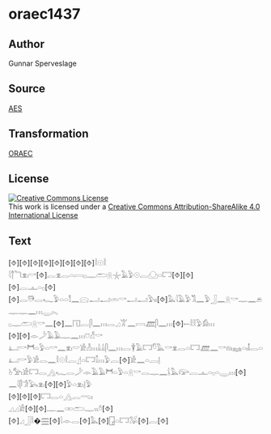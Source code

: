 # oraec1437

## Author

Gunnar Sperveslage

## Source

[AES](https://github.com/simondschweitzer/aes)

## Transformation

[ORAEC](https://oraec.github.io/)

## License

<a rel="license" href="http://creativecommons.org/licenses/by-sa/4.0/"><img alt="Creative Commons License" style="border-width:0" src="https://i.creativecommons.org/l/by-sa/4.0/88x31.png" /></a><br />This work is licensed under a <a rel="license" href="http://creativecommons.org/licenses/by-sa/4.0/">Creative Commons Attribution-ShareAlike 4.0 International License</a>

## Text

[⯑][⯑][⯑][⯑][⯑][⯑][⯑][⯑]𓎛𓇳𓎛<br>
𓇋𓐩𓆓𓁷𓏤𓎡[⯑]𓐛𓁷𓂋𓏏𓇯𓊪𓊃𓂧𓇶𓇼𓄿𓅱𓇳𓐛𓈌𓏏𓉐[⯑][⯑]<br>
[⯑]𓐛𓊵𓏏𓊪[⯑]<br>
[⯑]𓂋𓇥𓂋𓆑𓅱𓏏𓏏𓀾𓈖𓈍𓂝𓂝𓏛𓎡𓂝𓂝𓅱𓏤𓏤[⯑]𓅓𓇋𓄿𓅱𓀢𓈖𓅱𓃀𓈖𓇶𓎡𓊃𓈖𓂉𓊃𓊃𓈖𓏥𓇾𓏤𓈅<br>
𓊪𓊃𓂧𓇶𓎡𓈖[⯑]𓈖𓉔𓐛𓋴𓈖𓏥𓂋𓈎𓀠𓈖𓇯𓊏𓋴𓈖𓏥[⯑]𓍿𓎛𓎛𓅱𓀁𓏥<br>
[⯑][⯑]𓁹𓌳𓄿𓄿𓊃𓈖𓏥𓈞𓀭𓎡<br>
𓂞𓎡𓋫𓏏𓅱𓏏𓎡𓈖𓁷𓏤𓎟𓀀𓁐𓏥𓏙𓏙𓋴𓈖𓏥𓂋𓇉𓄿𓉐𓎸𓅓𓎡𓁷𓂋𓏏𓉐𓊏𓈖𓎡𓁶𓏤𓈐𓏏𓏤𓄤𓂋𓏏<br>
𓂞𓎡𓅱𓀀𓂋𓈖𓎛𓇳𓎛𓐛𓊨𓏏𓉐𓎿𓏥𓅱𓐛[⯑]𓀀𓈖𓏏𓐙𓊤<br>
𓊸𓅡𓏤𓀀𓉐𓂋𓂻𓆑𓂋𓌳𓁹𓄿𓄿𓋫𓏏𓅱𓏏𓇶𓎡𓂋𓊃𓈖𓌰𓅓𓅼𓐛𓊵𓏏𓊪𓏏𓇾𓏥[⯑]<br>
𓈖𓇋𓋴𓀞𓅂𓁷𓏤[⯑][⯑]𓅱𓏏𓁷𓏤𓊤𓅱<br>
[⯑][⯑][⯑]𓉐𓂋𓏏𓂻𓐛𓂸𓏤<br>
𓈎𓈎𓀀[⯑][⯑]𓊃𓈖𓏒𓂧𓊃𓏭𓏊[⯑][⯑]𓈎𓃀𓎛�𓈗[⯑]𓇋𓁹𓂋[⯑]𓅓[⯑]𓉗𓏏𓉐𓅮[⯑]𓐛[⯑]<br>
